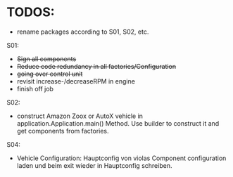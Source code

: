 # TODOS:

* rename packages according to S01, S02, etc.

S01:
- ~~Sign all components~~
- ~~Reduce code redundancy in all factories/Configuration~~
- ~~going over control unit~~ 
- revisit increase-/decreaseRPM in engine
- finish off job 

S02:
- construct Amazon Zoox or AutoX vehicle in application.Application.main() Method. Use builder to construct it and get components from factories.

S04: 
- Vehicle Configuration: Hauptconfig von violas Component configuration laden und beim exit wieder in Hauptconfig schreiben.
    
